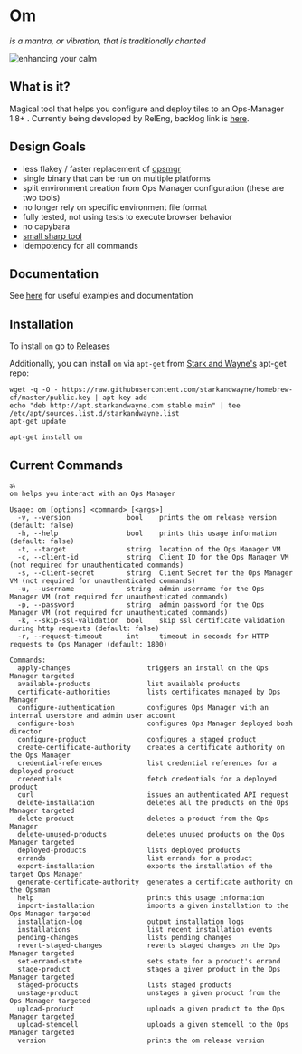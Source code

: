 # Om

_is a mantra, or vibration, that is traditionally chanted_

![enhancing your calm](http://i.giphy.com/3o7qDQ5iw1oXyDeJAk.gif)

## What is it?

Magical tool that helps you configure and deploy tiles to an Ops-Manager 1.8+ . 
Currently being developed by RelEng, backlog link is [here](https://www.pivotaltracker.com/epic/show/2982497).

## Design Goals

- less flakey / faster replacement of [opsmgr](https://github.com/pivotal-cf/opsmgr)
- single binary that can be run on multiple platforms
- split environment creation from Ops Manager configuration (these are two tools)
- no longer rely on specific environment file format
- fully tested, not using tests to execute browser behavior
- no capybara
- [small sharp tool](https://brandur.org/small-sharp-tools)
- idempotency for all commands

## Documentation

See [here](docs/README.md) for useful examples and documentation

## Installation

To install `om` go to [Releases](https://github.com/pivotal-cf/om/releases)

Additionally, you can install `om` via `apt-get` from [Stark and Wayne's](https://www.starkandwayne.com/) apt-get repo:
```
wget -q -O - https://raw.githubusercontent.com/starkandwayne/homebrew-cf/master/public.key | apt-key add -
echo "deb http://apt.starkandwayne.com stable main" | tee /etc/apt/sources.list.d/starkandwayne.list
apt-get update

apt-get install om
```

## Current Commands
```
ॐ
om helps you interact with an Ops Manager

Usage: om [options] <command> [<args>]
  -v, --version              bool    prints the om release version (default: false)
  -h, --help                 bool    prints this usage information (default: false)
  -t, --target               string  location of the Ops Manager VM
  -c, --client-id            string  Client ID for the Ops Manager VM (not required for unauthenticated commands)
  -s, --client-secret        string  Client Secret for the Ops Manager VM (not required for unauthenticated commands)
  -u, --username             string  admin username for the Ops Manager VM (not required for unauthenticated commands)
  -p, --password             string  admin password for the Ops Manager VM (not required for unauthenticated commands)
  -k, --skip-ssl-validation  bool    skip ssl certificate validation during http requests (default: false)
  -r, --request-timeout      int     timeout in seconds for HTTP requests to Ops Manager (default: 1800)

Commands:
  apply-changes                   triggers an install on the Ops Manager targeted
  available-products              list available products
  certificate-authorities         lists certificates managed by Ops Manager
  configure-authentication        configures Ops Manager with an internal userstore and admin user account
  configure-bosh                  configures Ops Manager deployed bosh director
  configure-product               configures a staged product
  create-certificate-authority    creates a certificate authority on the Ops Manager
  credential-references           list credential references for a deployed product
  credentials                     fetch credentials for a deployed product
  curl                            issues an authenticated API request
  delete-installation             deletes all the products on the Ops Manager targeted
  delete-product                  deletes a product from the Ops Manager
  delete-unused-products          deletes unused products on the Ops Manager targeted
  deployed-products               lists deployed products
  errands                         list errands for a product
  export-installation             exports the installation of the target Ops Manager
  generate-certificate-authority  generates a certificate authority on the Opsman
  help                            prints this usage information
  import-installation             imports a given installation to the Ops Manager targeted
  installation-log                output installation logs
  installations                   list recent installation events
  pending-changes                 lists pending changes
  revert-staged-changes           reverts staged changes on the Ops Manager targeted
  set-errand-state                sets state for a product's errand
  stage-product                   stages a given product in the Ops Manager targeted
  staged-products                 lists staged products
  unstage-product                 unstages a given product from the Ops Manager targeted
  upload-product                  uploads a given product to the Ops Manager targeted
  upload-stemcell                 uploads a given stemcell to the Ops Manager targeted
  version                         prints the om release version

```
